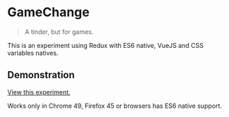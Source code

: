 # GameChange

> A tinder, but for games.

This is an experiment using Redux with ES6 native, VueJS and CSS variables natives.

## Demonstration

[View this experiment.](http://cezarlz.github.com/GameChange/)

Works only in Chrome 49, Firefox 45 or browsers has ES6 native support. 
